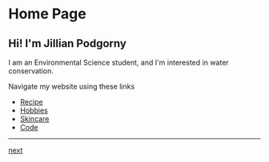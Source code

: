 # Home Page
## Hi! I'm Jillian Podgorny

I am an Environmental Science student, and I'm interested in water conservation. 

Navigate my website using these links

* [Recipe](./recipe.md)
* [Hobbies](./hobby.md)
* [Skincare](./skincare.md)
* [Code](./code.md)
--------------------------------
[next](./recipe.md)